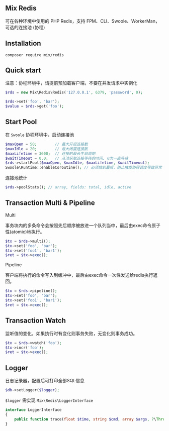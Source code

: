 ## Mix Redis

可在各种环境中使用的 PHP Redis，支持 FPM、CLI、Swoole、WorkerMan，可选的连接池 (协程)

## Installation

```
composer require mix/redis
```

## Quick start

注意：协程环境中，请提前预加载客户端，不要在并发请求中实例化

```php
$rds = new Mix\Redis\Redis('127.0.0.1', 6379, 'password', 0);

$rds->set('foo', 'bar');
$value = $rds->get('foo');
```

## Start Pool

在 `Swoole` 协程环境中，启动连接池

```php
$maxOpen = 50;        // 最大开启连接数
$maxIdle = 20;        // 最大闲置连接数
$maxLifetime = 3600;  // 连接的最长生命周期
$waitTimeout = 0.0;   // 从池获取连接等待的时间, 0为一直等待
$rds->startPool($maxOpen, $maxIdle, $maxLifetime, $waitTimeout);
Swoole\Runtime::enableCoroutine(); // 必须放到最后，防止触发协程调度导致异常
```

连接池统计

```php
$rds->poolStats(); // array, fields: total, idle, active
```

## Transaction Multi & Pipeline

Multi

事务块内的多条命令会按照先后顺序被放进一个队列当中，最后由exec命令原子性(atomic)地执行。

```php
$tx = $rds->multi();
$tx->set('foo', 'bar');
$tx->set('foo1', 'bar1');
$ret = $tx->exec();
```

Pipeline

客户端将执行的命令写入到缓冲中，最后由exec命令一次性发送给redis执行返回。

```php
$tx = $rds->pipeline();
$tx->set('foo', 'bar');
$tx->set('foo1', 'bar1');
$ret = $tx->exec();
```

## Transaction Watch

监听值的变化，如果执行时有变化则事务失败，无变化则事务成功。

```php
$tx = $rds->watch('foo');
$tx->incr('foo');
$ret = $tx->exec();
```

## Logger

日志记录器，配置后可打印全部SQL信息

```php
$db->setLogger($logger);
```

`$logger` 需实现 `Mix\Redis\LoggerInterface`

```php
interface LoggerInterface
{
    public function trace(float $time, string $cmd, array $args, ?\Throwable $exception): void;
}
```

